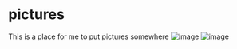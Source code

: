 # pictures
This is a place for me to put pictures somewhere
![image](https://user-images.githubusercontent.com/77601849/109700902-7759cb00-7be6-11eb-905b-00a507f2fe07.png)
![image](https://user-images.githubusercontent.com/77601849/109701544-40d08000-7be7-11eb-844b-9b3aa4f20955.png)
